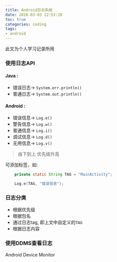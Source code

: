 ```yaml
---
title: Android日志系统
date: 2016-03-03 22:53:28
toc: true
categories: coding
tags:
- android
---
```


此文为个人学习记录所用

### 使用日志API
#### Java :
- 错误日志-> `System.err.println()`
- 普通日志-> `System.out.println()`

<!-- more -->

#### Android :
- 错误信息-> `Log.e()`
- 警告信息-> `Log.w()`
- 普通信息-> `Log.i()`
- 调试信息-> `Log.d()`
- 无用信息-> `Log.v()`

>由下到上 优先级升高

可添加标签，如:

```java
    private static String TAG = "MainActivity";

    Log.e(TAG, "错误信息");
```

### 日志分类
- 根据优先级
- 根据包名
- 通过日志tag, 即上文中自定义的`TAG`
- 根据日志内容

### 使用DDMS查看日志
Android Device Monitor